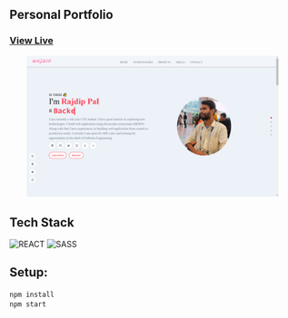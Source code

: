 <h2> Personal Portfolio </h2>

### [View Live]()

<p align="center" width="100%">
    <img width="88%" src="https://github.com/Rajdip789/my-portfolio/blob/master/frontend_react/public/showcase.png" alter="Landing Page">
</p>

<h2> Tech Stack </h2>

<div align="left">
  
![REACT](https://img.shields.io/badge/React-20232A?style=for-the-badge&logo=react&logoColor=61DAFB)
![SASS](https://img.shields.io/badge/Sass-CC6699?style=for-the-badge&logo=sass&logoColor=white)
  
</div>

<h2>Setup:</h2>

```bash
npm install 
npm start
```
